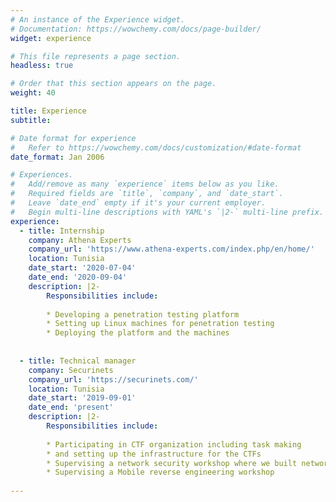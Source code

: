 ```yaml
---
# An instance of the Experience widget.
# Documentation: https://wowchemy.com/docs/page-builder/
widget: experience

# This file represents a page section.
headless: true

# Order that this section appears on the page.
weight: 40

title: Experience
subtitle:

# Date format for experience
#   Refer to https://wowchemy.com/docs/customization/#date-format
date_format: Jan 2006

# Experiences.
#   Add/remove as many `experience` items below as you like.
#   Required fields are `title`, `company`, and `date_start`.
#   Leave `date_end` empty if it's your current employer.
#   Begin multi-line descriptions with YAML's `|2-` multi-line prefix.
experience:
  - title: Internship
    company: Athena Experts
    company_url: 'https://www.athena-experts.com/index.php/en/home/'
    location: Tunisia
    date_start: '2020-07-04'
    date_end: '2020-09-04'
    description: |2-
        Responsibilities include:
        
        * Developing a penetration testing platform
        * Setting up Linux machines for penetration testing
        * Deploying the platform and the machines
        
        
  - title: Technical manager
    company: Securinets
    company_url: 'https://securinets.com/'
    location: Tunisia
    date_start: '2019-09-01'
    date_end: 'present'
    description: |2-
        Responsibilities include:
        
        * Participating in CTF organization including task making
        * and setting up the infrastructure for the CTFs
        * Supervising a network security workshop where we built network attacks tool
        * Supervising a Mobile reverse engineering workshop
        
---
```

